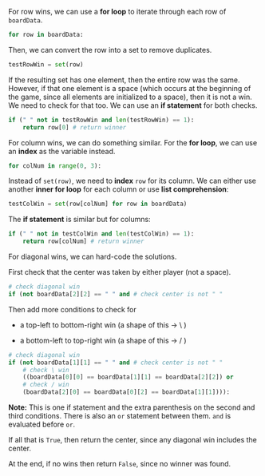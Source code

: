 <!--title={Check Wins Explained}-->

<!--badges={Python:36,Software Engineering:15,Creative Thinker:12}-->

<!--concepts={ForLoops.mdx, Sets.mdx, IfStatements.mdx, BooleanOperators.mdx, Indexing2DLists.mdx}-->

For row wins, we can use a **for loop** to iterate through each row of `boardData`.

```python
for row in boardData:
```

Then, we can convert the row into a set to remove duplicates.

```python
testRowWin = set(row)
```

If the resulting set has one element, then the entire row was the same.
However, if that one element is a space (which occurs at the beginning of the game, since all elements are initialized to a space), then it is not a win. We need to check for that too. We can use an **if statement** for both checks.

```python
if (" " not in testRowWin and len(testRowWin) == 1):
	return row[0] # return winner
```



For column wins, we can do something similar.
For the **for loop**, we can use an **index** as the variable instead.

```python
for colNum in range(0, 3):
```

Instead of `set(row)`, we need to **index** `row` for its column. We can either use another **inner for loop** for each column or use **list comprehension**:

```python
testColWin = set(row[colNum] for row in boardData)
```

The **if statement** is similar but for columns:

```python
if (" " not in testColWin and len(testColWin) == 1):
	return row[colNum] # return winner
```



For diagonal wins, we can hard-code the solutions.

First check that the center was taken by either player (not a space).

```python
# check diagonal win
if (not boardData[2][2] == " " and # check center is not " "
```

Then add more conditions to check for

- a top-left to bottom-right win (a shape of this &rarr; \ )

- a bottom-left to top-right win (a shape of this &rarr; / )

```python
# check diagonal win
if (not boardData[1][1] == " " and # check center is not " "
    # check \ win
    ((boardData[0][0] == boardData[1][1] == boardData[2][2]) or
    # check / win
    (boardData[2][0] == boardData[0][2] == boardData[1][1]))):
```

**Note:** This is one if statement and the extra parenthesis on the second and third conditions. There is also an `or` statement between them. `and` is evaluated before `or`.

If all that is `True`, then return the center, since any diagonal win includes the center.



At the end, if no wins then return `False`, since no winner was found.
